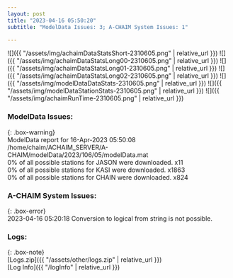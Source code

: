 ```yaml
---
layout: post
title: "2023-04-16 05:50:20"
subtitle: "ModelData Issues: 3; A-CHAIM System Issues: 1"

---
```


![]({{ "/assets/img/achaimDataStatsShort-2310605.png" | relative_url }})
![]({{ "/assets/img/achaimDataStatsLong00-2310605.png" | relative_url }})
![]({{ "/assets/img/achaimDataStatsLong01-2310605.png" | relative_url }})
![]({{ "/assets/img/achaimDataStatsLong02-2310605.png" | relative_url }})
![]({{ "/assets/img/modelDataDataStats-2310605.png" | relative_url }})
![]({{ "/assets/img/modelDataStationStats-2310605.png" | relative_url }})
![]({{ "/assets/img/achaimRunTime-2310605.png" | relative_url }})


### ModelData Issues:  
  
{: .box-warning}  
 ModelData report for 16-Apr-2023 05:50:08   
 /home/chaim/ACHAIM_SERVER/A-CHAIM/modelData/2023/106/05/modelData.mat   
 0% of all possible stations for JASON were downloaded. x11   
 0% of all possible stations for KASI were downloaded. x1863   
 0% of all possible stations for CHAIN were downloaded. x824   
  
### A-CHAIM System Issues:  
  
{: .box-error}  
2023-04-16 05:20:18 Conversion to logical from string is not possible.  

### Logs:  
  
{: .box-note}  
[Logs.zip]({{ "/assets/other/logs.zip" | relative_url }})  
[Log Info]({{ "/logInfo" | relative_url }})  
